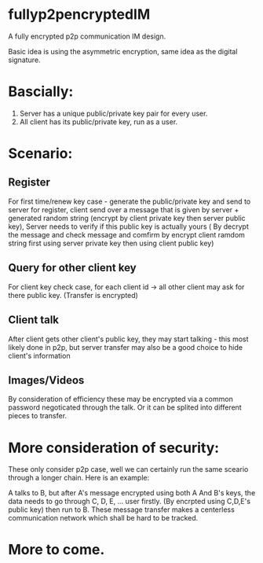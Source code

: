 # fullyp2pencryptedIM
A fully encrypted p2p communication IM design. 


 Basic idea is using the asymmetric encryption, same idea as the digital signature. 
 


# Bascially: 
1. Server has a unique public/private key pair for every user.
2. All client has its public/private key, run as a user.

# Scenario:

## Register
For first time/renew key case - generate the public/private key and send to server for register, client send over a message that is given by server + generated random string (encrypt by client private key then server public key), Server needs to verify if this public key is actually yours ( By decrypt the message and check message and comfirm by encrypt client ramdom string first using server private key then using client public key)

## Query for other client key
For client key check case, for each client id -> all other client may ask for there public key. (Transfer is encrypted)

## Client talk
After client gets other client's public key, they may start talking - this most likely done in p2p, but server transfer may also be a good choice to hide client's information

## Images/Videos
By consideration of efficiency these may be encrypted via a common password negoticated through the talk. Or it can be splited into different pieces to transfer. 



# More consideration of security:
These only consider p2p case, well we can certainly run the same sceario through a longer chain. Here is an example:

A talks to B, but after A's message encrypted using both A And B's keys, the data needs to go through C, D, E, ... user firstly. (By encrpted using C,D,E's public key) then run to B. These message transfer makes a centerless communication network which shall be hard to be tracked. 


# More to come. 
